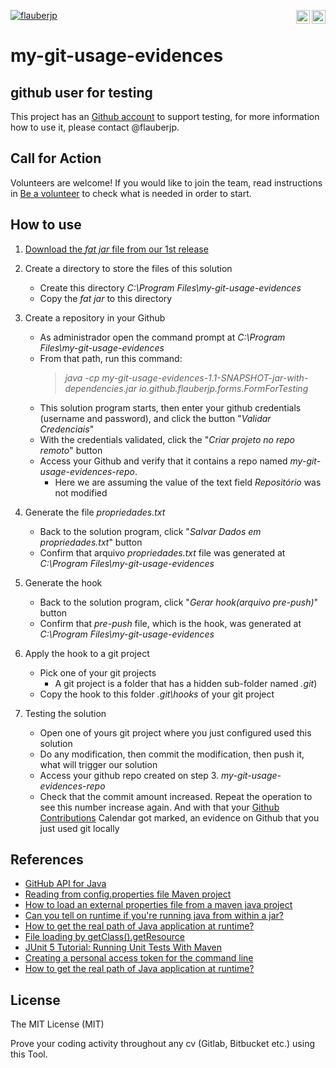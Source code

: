 [![flauberjp](https://circleci.com/gh/flauberjp/my-git-usage-evidences.svg?style=shield)](https://circleci.com/gh/flauberjp/my-git-usage-evidences/tree/master) <a href="translations/README.pt_br.md"><img align="right" src="https://emojipedia-us.s3.dualstack.us-west-1.amazonaws.com/thumbs/240/google/241/flag-brazil_1f1e7-1f1f7.png" width="22"></a> <a href="translations/README.md"><img align="right" src="https://emojipedia-us.s3.dualstack.us-west-1.amazonaws.com/thumbs/240/google/241/flag-united-states_1f1fa-1f1f8.png" width="22"></a>
# my-git-usage-evidences

## github user for testing

This project has an [Github account](https://github.com/mygitusageevicencesapp) to support testing, for more information how to use it, please contact @flauberjp.

## Call for Action
Volunteers are welcome! If you would like to join the team, read instructions in [Be a volunteer](CONTRIBUTING.md) to check what is needed in order to start.

## How to use

1. [Download the _fat jar_ file from our 1st release](https://github.com/flauberjp/my-git-usage-evidences/releases/tag/1.0-SNAPSHOT)

2. Create a directory to store the files of this solution
    * Create this directory _C:\Program Files\my-git-usage-evidences_
    * Copy the _fat jar_ to this directory

3. Create a repository in your Github
    * As administrador open the command 
    prompt at _C:\Program Files\my-git-usage-evidences_
    * From that path, run this 
    command: 
      > _java -cp my-git-usage-evidences-1.1-SNAPSHOT-jar-with-dependencies.jar io.github.flauberjp.forms.FormForTesting_
    * This solution program starts, then enter your github 
    credentials (username and password), and click the button "_Validar Credenciais_"
    * With the credentials validated, click the "_Criar projeto no repo remoto_" button
    * Access your Github and verify that it contains a repo named _my-git-usage-evidences-repo_. 
      * Here we are assuming the value of the text field _Repositório_ was not modified

4. Generate the file _propriedades.txt_
    * Back to the solution program, click "_Salvar Dados em propriedades.txt_" button
    * Confirm that arquivo _propriedades.txt_ file was generated 
    at _C:\Program Files\my-git-usage-evidences_

5. Generate the hook
    * Back to the solution program, click "_Gerar hook(arquivo pre-push)_" button
    * Confirm that _pre-push_ file, which is the hook, was generated 
    at _C:\Program Files\my-git-usage-evidences_

6. Apply the hook to a git project
    * Pick one of your git projects
      * A git project is a folder that has a hidden sub-folder named _.git_)
    * Copy the hook to this folder _.git\hooks_ of your git project

7. Testing the solution
    * Open one of yours git project where you just configured used this solution
    * Do any modification, then commit the modification, 
    then push it, what will trigger our solution
    * Access your github repo created on step 3. _my-git-usage-evidences-repo_
    * Check that the commit amount increased. 
    Repeat the operation to see this 
    number increase again. And with that your 
    [Github Contributions](https://help.github.com/en/github/setting-up-and-managing-your-github-profile/viewing-contributions-on-your-profile#contributions-calendar) 
    Calendar got marked, an evidence on Github that you just used git locally

## References
- [GitHub API for Java](https://github-api.kohsuke.org/)
- [Reading from config.properties file Maven project](https://stackoverflow.com/questions/35008377/reading-from-config-properties-file-maven-project)
- [How to load an external properties file from a maven java project](https://stackoverflow.com/questions/34712885/how-to-load-an-external-properties-file-from-a-maven-java-project)
- [Can you tell on runtime if you're running java from within a jar?](https://stackoverflow.com/questions/482560/can-you-tell-on-runtime-if-youre-running-java-from-within-a-jar)
- [How to get the real path of Java application at runtime?](https://stackoverflow.com/questions/4032957/how-to-get-the-real-path-of-java-application-at-runtime)
- [File loading by getClass().getResource](https://stackoverflow.com/questions/14089146/file-loading-by-getclass-getresource)
- [JUnit 5 Tutorial: Running Unit Tests With Maven](https://www.petrikainulainen.net/programming/testing/junit-5-tutorial-running-unit-tests-with-maven/)
- [Creating a personal access token for the command line](https://help.github.com/en/github/authenticating-to-github/creating-a-personal-access-token-for-the-command-line)
- [How to get the real path of Java application at runtime?](https://stackoverflow.com/a/43553093/6771132)

## License
The MIT License (MIT)

Prove your coding activity throughout any cv (Gitlab, Bitbucket etc.)  using this Tool. 

